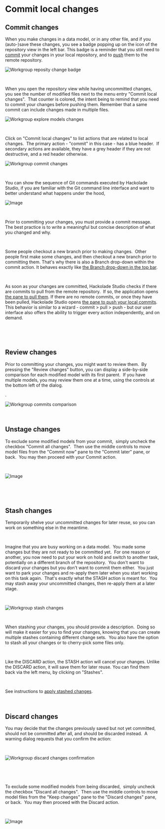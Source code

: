 # Commit local changes

## Commit changes

When you make changes in a data model, or in any other file, and if you (auto-)save these changes, you see a badge popping up on the icon of the repository view in the left bar. This badge is a reminder that you still need to [commit](<Concepts1.md>) your changes in your local repository, and to [push](<Concepts1.md>) them to the remote repository.

![Workgroup reposity change badge](<lib/Workgroup%20reposity%20change%20badge.png>)

&nbsp;

When you open the repository view while having uncommitted changes, you see the number of modified files next to the menu entry "Commit local changes".&nbsp; That counter is colored, the intent being to remind that you need to commit your changes before pushing them. Remember that a same commit can include changes made in multiple files.

![Workgroup explore models changes](<lib/Workgroup%20explore%20models%20changes.png>)

&nbsp;

Click on "Commit local changes" to list actions that are related to local changes.&nbsp; The primary action - "commit" in this case - has a blue header.&nbsp; If secondary actions are available, they have a grey header if they are not destructive, and a red header otherwise.

![Workgroup commit changes](<lib/Workgroup%20commit%20changes.png>)

&nbsp;

You can show the sequence of Git commands executed by Hackolade Studio, if you are familiar with the Git command line interface and want to better understand what happens under the hood,&nbsp;

![Image](<lib/Workgroup%20commit%20git%20commands.png>)

&nbsp;

Prior to committing your changes, you must provide a commit message.&nbsp; The best practice is to write a meaningful but concise description of what you changed and why.

&nbsp;

Some people checkout a new branch prior to making changes.&nbsp; Other people first make some changes, and then checkout a new branch prior to committing them. That's why there is also a Branch drop-down within the commit action. It behaves exactly like [the Branch drop-down in the top bar](<Checkoutabranch.md>).

&nbsp;

As soon as your changes are committed, Hackolade Studio checks if there are commits to pull from the remote repository.&nbsp; If so, the application opens [the pane to pull them](<Pullremotecommits.md>). If there are no remote commits, or once they have been pulled, Hackolade Studio opens [the pane to push your local commits](<Pushlocalcommits.md>).&nbsp; This behavior is similar to a wizard - commit \> pull \> push - but our user interface also offers the ability to trigger every action independently, and on demand.

&nbsp;

&nbsp;

## Review changes

Prior to committing your changes, you might want to review them.&nbsp; By pressing the "Review changes" button, you can display a side-by-side comparison for each modified model with its first parent.&nbsp; If you have multiple models, you may review them one at a time, using the controls at the bottom left of the dialog.

. &nbsp;

![Workgroup commits comparison](<lib/Workgroup%20-%20History%20commits%20comparison.png>)

&nbsp;

## Unstage changes

To exclude some modified models from your commit,&nbsp; simply uncheck the checkbox "Commit all changes".&nbsp; Then use the middle controls to move model files from the "Commit now" pane to the "Commit later" pane, or back.&nbsp; You may then proceed with your Commit action.

&nbsp;

![Image](<lib/Workgroup%20commit%20partial.png>)

&nbsp;

&nbsp;

## Stash changes

Temporarily shelve your uncommitted changes for later reuse, so you can work on something else in the meantime.

&nbsp;

Imagine that you are busy working on a data model.&nbsp; You made some changes but they are not ready to be committed yet.&nbsp; For one reason or another, you now need to put your work on hold and switch to another task, potentially on a different branch of the repository.&nbsp; You don't want to discard your changes but you don't want to commit them either.&nbsp; You just want to park your changes and re-apply them later when you start working on this task again.&nbsp; That's exactly what the STASH action is meant for.&nbsp; You may stash away your uncommitted changes, then re-apply them at a later stage.

&nbsp;

![Workgroup stash changes](<lib/Workgroup%20stash%20changes.png>)

&nbsp;

When stashing your changes, you should provide a description.&nbsp; Doing so will make it easier for you to find your changes, knowing that you can create multiple stashes containing different change sets.&nbsp; You also have the option to stash all your changes or to cherry-pick some files only.

&nbsp;

Like the DISCARD action, the STASH action will cancel your changes. Unlike the DISCARD action, it will save them for later reuse. You can find them back via the left menu, by clicking on "Stashes".

&nbsp;

See instructions to [apply stashed changes](<Explorestashedchanges.md>).

&nbsp;

## Discard changes

You may decide that the changes previously saved but not yet committed, should not be committed after all, and should be discarded instead.&nbsp; A warning dialog requests that you confirm the action:

&nbsp;

![Workgroup discard changes confirmation](<lib/Workgroup%20discard%20changes%20confirmation.png>)

&nbsp;

&nbsp;

To exclude some modified models from being discarded,&nbsp; simply uncheck the checkbox "Discard all changes".&nbsp; Then use the middle controls to move model files from the "Keep changes" pane to the "Discard changes" pane, or back.&nbsp; You may then proceed with the Discard action.

&nbsp;

![Image](<lib/Workgroup%20discard%20changes.png>)

&nbsp;

